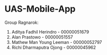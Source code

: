 # UAS-Mobile-App

Group Ragnarok:
1. Aditya Fadhil Herindro - 00000051679
2. Alan Prastowo - 00000051557
3. Mathew Man Young Leeman - 00000052797
4. Richi Dharmaputra Ojong - 00000045962 
